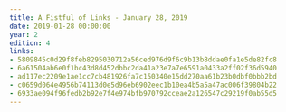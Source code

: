 ```yaml
---
title: A Fistful of Links - January 28, 2019
date: 2019-01-28 00:00:00
year: 2
edition: 4
links:
- 5809845c0d29f8feb8295030712a56ced976d9f6c9b13b8ddae0fa1e5de82fc8
- 6a61504ab6e0f1bc43d8d452dbbc2da41a23e7a7e6591a0433a2ff02f36d5940
- ad117ec2209e1ae1cc7cb481926fa7c150340e15dd270aa61b23b0dbf0bbb2bd
- c0659d064e4956b74113d0e5d96eb6902eec1b10ea4b5a5a47ac006f39804b22
- 6933ae094f96fedb2b92e7f4e974bfb970792cceae2a126547c29219f0ab55d5
---
```

